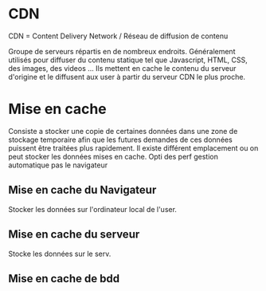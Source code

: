 # CDN

CDN = Content Delivery Network / Réseau de diffusion de contenu

Groupe de serveurs répartis en de nombreux endroits. 
Généralement utilisés pour diffuser du contenu statique tel que Javascript, HTML, CSS, des images, des videos ... 
Ils mettent en cache le contenu du serveur d'origine et le diffusent aux user à partir du serveur CDN le plus proche. 

# Mise en cache

Consiste a stocker une copie de certaines données dans une zone de stockage temporaire afin que les futures demandes de ces données puissent être traitées plus rapidement. 
Il existe différent emplacement ou on peut stocker les données mises en cache.
Opti des perf 
gestion automatique pas le navigateur

## Mise en cache du Navigateur

Stocker les données sur l'ordinateur local de l'user. 

## Mise en cache du serveur
Stocke les données sur le serv. 

## Mise en cache de bdd
